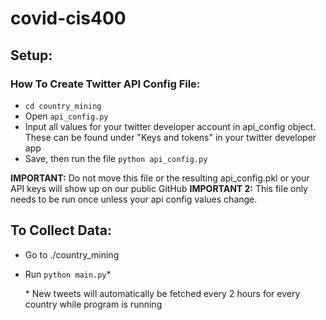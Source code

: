 # covid-cis400

## **Setup:**

### How To Create Twitter API Config File:

- `cd country_mining`
- Open `api_config.py`
- Input all values for your twitter developer account in api_config object. These can be found under "Keys and tokens" in your twitter developer app
- Save, then run the file `python api_config.py`

**IMPORTANT:** Do not move this file or the resulting api_config.pkl or your API keys will show up on our public GitHub
**IMPORTANT 2:** This file only needs to be run once unless your api config values change.

## **To Collect Data:**

- Go to ./country_mining
- Run `python main.py`\*

  \* New tweets will automatically be fetched every 2 hours for every country while program is running
